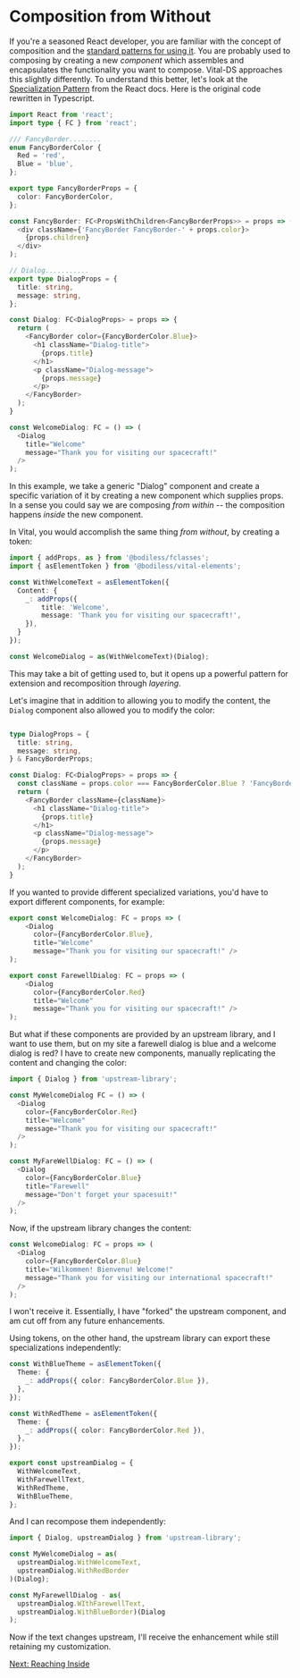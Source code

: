 # Composition from Without

If you're a seasoned React developer, you are familiar with the concept of
composition and the
[standard patterns for using it](https://legacy.reactjs.org/docs/composition-vs-inheritance.html).
You are probably used to composing by creating a new *component* which assembles
and encapsulates the functionality you want to compose. Vital-DS approaches this
slightly differently. To understand this better, let's look at the
[Specialization Pattern](https://legacy.reactjs.org/docs/composition-vs-inheritance.html#specialization)
from the React docs.  Here is the original code rewritten in Typescript.

```ts
import React from 'react';
import type { FC } from 'react';

/// FancyBorder........
enum FancyBorderColor {
  Red = 'red',
  Blue = 'blue',
};

export type FancyBorderProps = {
  color: FancyBorderColor,
};

const FancyBorder: FC<PropsWithChildren<FancyBorderProps>> = props => (
  <div className={'FancyBorder FancyBorder-' + props.color}>
    {props.children}
  </div>
);

// Dialog...........
export type DialogProps = {
  title: string,
  message: string,
};

const Dialog: FC<DialogProps> = props => {
  return (
    <FancyBorder color={FancyBorderColor.Blue}>
      <h1 className="Dialog-title">
        {props.title}
      </h1>
      <p className="Dialog-message">
        {props.message}
      </p>
    </FancyBorder>
  );
}

const WelcomeDialog: FC = () => (
  <Dialog
    title="Welcome"
    message="Thank you for visiting our spacecraft!"
  />
);
```

In this example, we take a generic "Dialog" component and create a specific variation of
it by creating a new component which supplies props.  In a sense you could say we are
composing *from within* -- the composition happens *inside* the new component.

In Vital, you would accomplish the same thing *from without*, by creating a token:

```ts
import { addProps, as } from '@bodiless/fclasses';
import { asElementToken } from '@bodiless/vital-elements';

const WithWelcomeText = asElementToken({
  Content: {
    _: addProps({
        title: 'Welcome',
        message: 'Thank you for visiting our spacecraft!',
    }),
  }
});

const WelcomeDialog = as(WithWelcomeText)(Dialog);
```

This may take a bit of getting used to, but it opens up a powerful pattern for extension
and recomposition through *layering*.

Let's imagine that in addition to allowing you to modify the content, the `Dialog`
component also allowed you to modify the color:

```ts

type DialogProps = {
  title: string,
  message: string,
} & FancyBorderProps;

const Dialog: FC<DialogProps> = props => {
  const className = props.color === FancyBorderColor.Blue ? 'FancyBorder-blue' : 'FancyBorder-red';
  return (
    <FancyBorder className={className}>
      <h1 className="Dialog-title">
        {props.title}
      </h1>
      <p className="Dialog-message">
        {props.message}
      </p>
    </FancyBorder>
  );
}
```

If you wanted to provide different specialized variations, you'd have to export different
components, for example:
```js
export const WelcomeDialog: FC = props => (
    <Dialog
      color={FancyBorderColor.Blue},
      title="Welcome"
      message="Thank you for visiting our spacecraft!" />
);

export const FarewellDialog: FC = props => (
    <Dialog
      color={FancyBorderColor.Red}
      title="Welcome"
      message="Thank you for visiting our spacecraft!" />
);
```

But what if these components are provided by an upstream library, and I want to
use them, but on my site a farewell dialog is blue and a welcome dialog is red?
I have to create new components, manually replicating the content and changing
the color:

```ts
import { Dialog } from 'upstream-library';

const MyWelcomeDialog FC = () => (
  <Dialog
    color={FancyBorderColor.Red}
    title="Welcome"
    message="Thank you for visiting our spacecraft!"
  />
);

const MyFareWellDialog: FC = () => (
  <Dialog
    color={FancyBorderColor.Blue}
    title="Farewell"
    message="Don't forget your spacesuit!"
  />
);
```

Now, if the upstream library changes the content:

```ts
const WelcomeDialog: FC = props => (
  <Dialog
    color={FancyBorderColor.Blue}
    title="Wilkommen! Bienvenu! Welcome!"
    message="Thank you for visiting our international spacecraft!"
  />
);
```

I won't receive it. Essentially, I have "forked" the upstream component, and am
cut off from any future enhancements.

Using tokens, on the other hand, the upstream library can export these specializations
independently:

```ts
const WithBlueTheme = asElementToken({
  Theme: {
    _: addProps({ color: FancyBorderColor.Blue }),
  },
});

const WithRedTheme = asElementToken({
  Theme: {
    _: addProps({ color: FancyBorderColor.Red }),
  },
});

export const upstreamDialog = {
  WithWelcomeText,
  WithFarewellText,
  WithRedTheme,
  WithBlueTheme,
};
```

And I can recompose them independently:

```ts
import { Dialog, upstreamDialog } from 'upstream-library';

const MyWelcomeDialog = as(
  upstreamDialog.WithWelcomeText,
  upstreamDialog.WithRedBorder
)(Dialog);

const MyFarewellDialog - as(
  upstreamDialog.WIthFarewellText,
  upstreamDialog.WithBlueBorder)(Dialog
);
```

Now if the text changes upstream, I'll receive the enhancement while still
retaining my customization.

[Next: Reaching Inside](ReachingInside.md)

